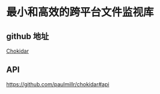 # 最小和高效的跨平台文件监视库

## github 地址

[Chokidar](https://github.com/paulmillr/chokidar)

## API

https://github.com/paulmillr/chokidar#api
